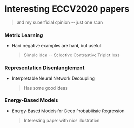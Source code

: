# Interesting ECCV2020 papers
> and my superficial opinion -- just one scan


### Metric Learning
* Hard negative examples are hard, but useful
	> Simple idea -- Selective Contrastive Triplet loss 

### Representation Disentanglement
* Interpretable Neural Network Decoupling
	> Has some good ideas

### Energy-Based Models
* Energy-Based Models for Deep Probabilistic Regression
	> Interesting paper with nice illustration
